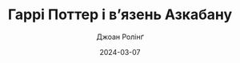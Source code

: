 ---
layout: default
modal-id: 42
date: 2024-03-07
title: Гаррі Поттер і в’язень Азкабану
author: Джоан Ролінґ
author_label: Авторка
img: harri-potter-3-i-vyazen-azkabana-j-k-rowling.jpg
project-date: 1999
category: Казка, Фентезі
status: available
description: "Написана Джоан Роулінг книга «Гаррі Поттер і в'язень Азкабану» - третя книга про пригоди Хлопчика-зі-шрамом, яка підкорила цілий світ!

Гаррі Поттер - незвичайний хлопчик. Він дуже не любить літні канікули, адже цей час він проводить в будинку своїх дядька й тітки Дурслі. А вони терпіти не можуть чарівників.

Одного разу, втікши від ненависних родичів, Гаррі підбирає автобус «Нічний Лицар», який везе його прямісінько до рятівного магічного світу. Але тепер він не такий безпечний як раніше. Через дванадцять довгих років на свободу вибрався найнебезпечніший злочинець в'язниці Азкабан і спадкоємець самого Волан-де-Морта - Сіріус Блек! Кажуть, ніби це він зрадив Джеймса та Лілі Поттер, а тепер шукає самого Гаррі щоб закінчити почате Темним Лордом.

Для охорони Гоґвортсу були покликані жахливі дементори - вартові Азкабану. Але чи зможуть вони захистити учнів? Адже є зрадник, який готовий відкрити шлях злочинцеві ...

У 3 книзі Гаррі Поттеру і його друзям, Рону і Герміоні, доведеться знову зіткнутися зі злими чарами і розкрити старі секрети.

Для молодих українських чарівників видавництво «А-БА-БА-ГА-ЛА-МА-ГА» підготувало книгу «Гаррі Поттер і в'язень Азкабану» українською мовою.

Поспішайте купити книгу «Гаррі Поттер і в'язень Азкабану» щоб повернутися до Школи Чарів та Чаклунства! Ви побуваєте на уроках по догляду за магічними істотами, таємно відвідаєте село Хогсміт, познайомитеся з найкращим викладачем із захисту від темних мистецтв і навіть повернетеся у минуле."
---